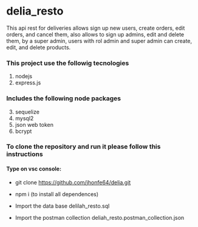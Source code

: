 # delia_resto

This api rest for deliveries allows sign up new users, create orders, edit orders, and cancel them, also allows to sign up admins, edit and delete them, by a super admin, users with rol admin and super admin can create, edit, and delete products.


### This project use the followig tecnologies

1. nodejs
2. express.js

### Includes the following node packages

3. sequelize
3. mysql2
4. json web token
5. bcrypt

### To clone the repository and run it please follow this instructions

#### Type on vsc console:

- git clone https://github.com/jhonfe64/delia.git
- npm i (to install all dependences) 


- Import the data base delilah_resto.sql
- Import the postman collection deliah_resto.postman_collection.json



